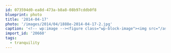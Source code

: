 ```yaml
---
id: 073594d0-ea8d-473a-b8a8-08b97cddb0f8
blueprint: photo
title: '2014-04-17'
photo: '/images/2014/04/1888e-2014-04-17-2.jpg'
caption: '<!-- wp:image --><figure class="wp-block-image"><img src="/assets/images/2014/04/1888e-2014-04-17-2.jpg" /></figure><!-- /wp:image --><!-- wp:paragraph --><p>Monte Lake #tranquility</p><!-- /wp:paragraph -->'
import_id: '20660'
tags:
  - tranquility
---
```

